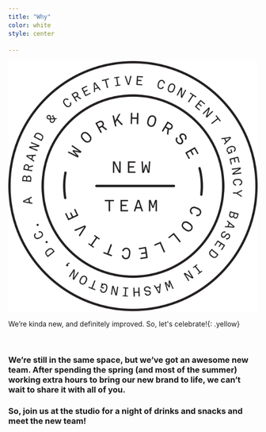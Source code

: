 ```yaml
---
title: "Why"
color: white
style: center

---
```



<img class="badge" src="img/badge.svg"/>

<span>We’re kinda new, and definitely improved. So, let's celebrate!</span>{: .yellow}

<br>

### We’re still in the same space, but we’ve got an awesome new team. After spending the spring (and most of the summer) working extra hours to bring our new brand to life, we can’t wait to share it with all of you.

### So, join us at the studio for a night of drinks and snacks and meet the new team!
<!--

### Join us for a night of [drinks](#){: .beer}, snacks, and good people as we celebrate our [two year anniversary](#){: .two}!

### We’ve [doubled our team](#){: .doubled}, expanded our studio space, and made lots of [new friends](#){: .friends} along the way.

### Come celebrate with us in the brand new Workhorse studio and [workshop](#){: .workshop}. -->
